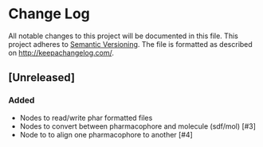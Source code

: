 # Change Log
All notable changes to this project will be documented in this file.
This project adheres to [Semantic Versioning](http://semver.org/).
The file is formatted as described on http://keepachangelog.com/.

## [Unreleased]

### Added

- Nodes to read/write phar formatted files
- Nodes to convert between pharmacophore and molecule (sdf/mol) [#3]
- Node to to align one pharmacophore to another [#4]
